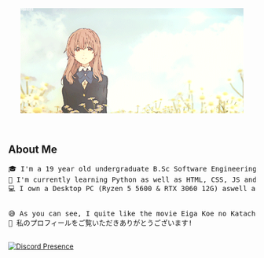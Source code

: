 <div align="center" >

<img src="assets/shouko-banner-2.gif" width="90%"  align="top">
</div>

&nbsp;
## About Me 
<pre>
🎓 I'm a 19 year old undergraduate B.Sc Software Engineering student @ UoW. 
📕 I'm currently learning Python as well as HTML, CSS, JS and React.JS  
💻 I own a Desktop PC (Ryzen 5 5600 & RTX 3060 12G) aswell as an MacBook Air M2 laptop for my studies.
</pre>
##
<pre>
😅 As you can see, I quite like the movie Eiga Koe no Katachi.
💌 私のプロフィールをご覧いただきありがとうございます! 
</pre>
##
[![Discord Presence](https://lanyard.cnrad.dev/api/903322400077279253)](https://discord.com/users/903322400077279253)
